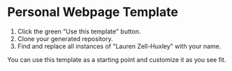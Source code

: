 # Personal Webpage Template

1. Click the green "Use this template" button.
2. Clone your generated repository.
3. Find and replace all instances of "Lauren Zell-Huxley" with your name.

You can use this template as a starting point and customize it as you see fit.
